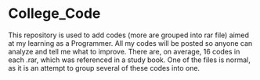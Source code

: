 # College_Code
This repository is used to add codes (more are grouped into rar file) aimed at my learning as a Programmer. All my codes will be posted so anyone can analyze and tell me what to improve.
There are, on average, 16 codes in each .rar, which was referenced in a study book. One of the files is normal, as it is an attempt to group several of these codes into one.
